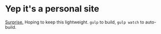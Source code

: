 # Yep it's a personal site
[Surprise.](http://www.kraw.cz/) Hoping to keep this lightweight. `gulp` to build, `gulp watch` to auto-build.
